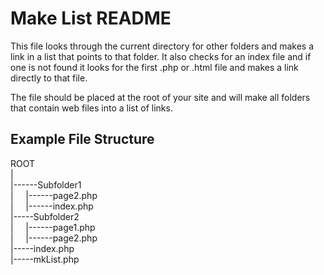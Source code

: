 # Make List README
This file looks through the current directory for other folders and makes a link in a list that points to that folder.
It also checks for an index file and if one is not found it looks for the first .php or .html file and makes a link directly to that file.

The file should be placed at the root of your site and will make all folders that contain web files into a list of links.

## Example File Structure
ROOT  
|  
|------Subfolder1  
|&nbsp;&nbsp;&nbsp;&nbsp;&nbsp;|------page2.php  
|&nbsp;&nbsp;&nbsp;&nbsp;&nbsp;|------index.php  
|-----Subfolder2  
|&nbsp;&nbsp;&nbsp;&nbsp;&nbsp;|------page1.php  
|&nbsp;&nbsp;&nbsp;&nbsp;&nbsp;|------page2.php  
|-----index.php  
|-----mkList.php  

